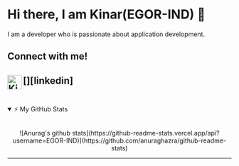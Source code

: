 # Hi there, I am Kinar(EGOR-IND) 👋

I am a developer who is passionate about application development.
<!-- blank line -->
## Connect with me!

<!--[<img align="left" alt="manakmishra.github.io" width="32px" src="https://raw.githubusercontent.com/iconic/open-iconic/master/svg/globe.svg" />][website]-->
[<img align="left" alt="Kinar Sharma | LinkedIn" width="32px" src="https://unpkg.com/simple-icons@v3/icons/linkedin.svg" />][linkedin]
<br />
<br />
---

<details open>
    <summary>⚡ My GitHub Stats </summary>
    <br>
    <p align="center">
        ![Anurag's github stats](https://github-readme-stats.vercel.app/api?username=EGOR-IND)](https://github.com/anuraghazra/github-readme-stats)
    </p>
</details>
<!-- blank line -->

---
